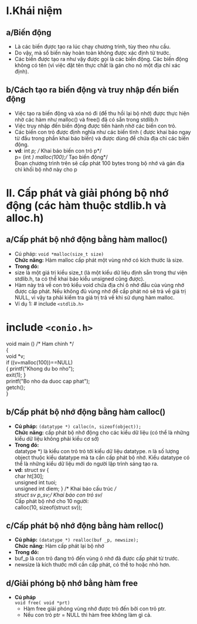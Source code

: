 # I.Khái niệm  

## a/Biến động
   * Là các biến được tạo ra lúc chạy chương trình, tùy theo nhu cầu. 
   * Do vậy, mà số biến này hoàn toàn không được xác định từ trước.
   * Các biến được tạo ra như vậy được gọi là các biến động. Các biến động không có tên (vì việc đặt tên thực chất là gán cho nó một địa chỉ xác định).  
   
## b/Cách tạo ra biến động và truy nhập đến biến động
* Việc tạo ra biến động và xóa nó đi (để thu hồi lại bộ nhớ) được thực hiện nhờ các hàm như malloc() và free() đã có sẵn trong stdlib.h 
* Việc truy nhập đến biến động được tiến hành nhờ các biến con trỏ. 
* Các biến con trỏ được định nghĩa như các biến tĩnh ( được khai báo ngay từ đầu trong phần khai báo biến)
và được dùng để chứa địa chỉ các biến động. 
* **vd**:	int *p; /* Khai báo biến con trỏ p*/  
			p= (int *) malloc(100);/* Tạo biến động*/  
	Ðoạn chương trình trên sẽ cấp phát 100 bytes trong bộ nhớ và gán địa chỉ khối bộ nhớ này cho p  

# II.	Cấp phát và giải phóng bộ nhớ động (các hàm thuộc stdlib.h và alloc.h) 
## a/Cấp phát bộ nhớ động bằng hàm malloc() 
* Cú pháp: `void *malloc(size_t size)`  
**Chức năng:** Hàm malloc cấp phát một vùng nhớ có kích thước là size.  
* **Trong đó:**   
 * size là một giá trị kiểu size_t (là một kiểu dữ liệu định sẵn trong thư viện stdlib.h, ta có thể khai báo kiểu unsigned cũng được).  
 * Hàm này trả về con trỏ kiểu void chứa địa chỉ ô nhớ đầu của vùng nhớ được cấp phát. Nếu không đủ vùng nhớ để cấp phát nó sẽ trả về 
giá trị NULL, vì vậy ta phải kiểm tra giá trị trả về khi sử dụng hàm malloc.  
* Ví dụ 1: # include ``<stdlib.h>``  
# include ``<conio.h>``  
void main () /* Ham chinh */  
{  
void *v;  
if ((v=malloc(100))==NULL)  
{ printf("Khong du bo nho");  
exit(1); }  
printf("Bo nho da duoc cap phat");  
getch();  
}  

## b/Cấp phát bộ nhớ động bằng hàm calloc() 
* **Cú pháp:** 
`(datatype *) calloc(n, sizeof(object));`  
**Chức năng:** cấp phát bộ nhớ động cho các kiểu dữ liệu (có thể là những kiểu dữ liệu không phải kiểu cơ sở)  
* **Trong đó:**  
datatype *) là kiểu con trỏ trỏ tới kiểu dữ liệu datatype. n là số lượng object thuộc kiểu datatype mà ta cần cấp phát bộ nhớ.
Kiểu datatype có thể là những kiểu dữ liệu mới do người lập trình sáng tạo ra.  
* **vd:**
struct sv {  
char ht[30];  
unsigned int tuoi;  
unsigned int diem; } /* Khai báo cấu trúc */  
struct sv *p_sv;/* Khai báo con trỏ sv*/  
Cấp phát bộ nhớ cho 10 người:  
calloc(10, sizeof(struct sv)); 

## c/Cấp phát bộ nhớ động bằng hàm relloc() 
* **Cú pháp:** `(datatype *) realloc(buf _p, newsize);`   
 **Chức năng:** Hàm cấp phát lại bộ nhớ  
* **Trong đó:**  
 * buf_p là con trỏ đang trỏ đến vùng ô nhớ đã được cấp phát từ trước.  
 * newsize là kích thước mới cần cấp phát, có thể to hoặc nhỏ hơn.  

## d/Giải phóng bộ nhớ bằng hàm free
* **Cú pháp**  
`void free( void *prt)`
	* Hàm free giải phóng vùng nhớ được trỏ đến bởi con trỏ ptr. 
	* Nếu con trỏ ptr = NULL thì hàm free không làm gì cả.
